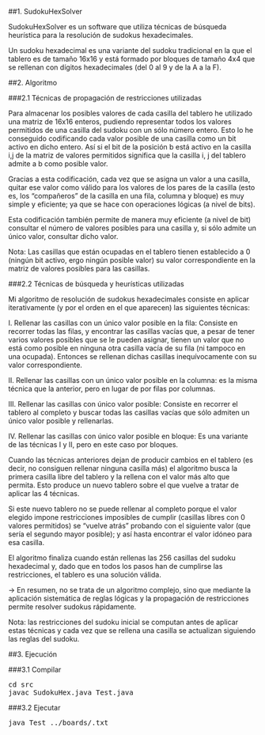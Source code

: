 ##1. SudokuHexSolver

SudokuHexSolver es un software que utiliza técnicas de búsqueda heurística para la resolución de sudokus hexadecimales.

Un sudoku hexadecimal es una variante del sudoku tradicional en la que el tablero es de tamaño 16x16 y está formado por bloques de tamaño 4x4 que se rellenan con dígitos hexadecimales (del 0 al 9 y de la A a la F).


##2. Algoritmo

###2.1  Técnicas de propagación de restricciones utilizadas

Para almacenar los posibles valores de cada casilla del tablero he utilizado una matriz de 16x16 enteros, pudiendo representar todos los valores permitidos de una casilla del sudoku con un sólo número entero. Esto lo he conseguido codificando cada valor posible de una casilla como un bit activo en dicho entero. Así si el bit de la posición b está activo en la casilla i,j de la matriz de valores permitidos significa que la casilla i, j del tablero admite a b como posible valor.

Gracias a esta codificación, cada vez que se asigna un valor a una casilla, quitar ese valor como válido para los valores de los pares de la casilla (esto es, los “compañeros” de la casilla en una fila, columna y bloque) es muy simple y eficiente; ya que se hace con operaciones lógicas (a nivel de bits).

Esta codificación también permite de manera muy eficiente (a nivel de bit) consultar el número de valores posibles para una casilla y, si sólo admite un único valor, consultar dicho valor.

Nota: Las casillas que están ocupadas en el tablero tienen establecido a 0 (ningún bit activo, ergo ningún posible valor) su valor correspondiente en la matriz de valores posibles para las casillas.

###2.2 Técnicas de búsqueda y heurísticas utilizadas	

Mi algoritmo de resolución de sudokus hexadecimales consiste en aplicar iterativamente (y por el orden en el que aparecen) las siguientes técnicas:
	 
I. Rellenar las casillas con un único valor posible en la fila: Consiste en recorrer todas las filas, y encontrar las casillas vacías que, a pesar de tener varios valores posibles que se le pueden asignar, tienen un valor que no está como posible en ninguna otra casilla vacía de su fila (ni tampoco en una ocupada). Entonces se rellenan dichas casillas inequívocamente con su valor correspondiente.

II.  Rellenar las casillas con un único valor posible en la columna: es la misma técnica que la anterior, pero en lugar de por filas por columnas.

III.  Rellenar las casillas con único valor posible: Consiste en recorrer el tablero al completo y buscar todas las casillas vacías que sólo admiten un único valor posible y rellenarlas.

IV. Rellenar las casillas con único valor posible en bloque: Es una variante de las técnicas I y II, pero en este caso por bloques.

Cuando las técnicas anteriores dejan de producir cambios en el tablero (es decir, no consiguen rellenar ninguna casilla más) el algoritmo busca la primera casilla libre del tablero y la rellena con el valor más alto que permita. Esto produce un nuevo tablero sobre el que vuelve a tratar de aplicar las 4 técnicas.

Si este nuevo tablero no se puede rellenar al completo porque el valor elegido impone restricciones imposibles de cumplir (casillas libres con 0 valores permitidos) se “vuelve atrás” probando con el siguiente valor (que sería el segundo mayor posible); y así hasta encontrar el valor idóneo para esa casilla.

El algoritmo finaliza cuando están rellenas las 256 casillas del sudoku hexadecimal y, dado que en todos los pasos han de cumplirse las restricciones, el tablero es una solución válida.

→ En resumen, no se trata de un algoritmo complejo, sino que mediante la aplicación sistemática de reglas lógicas y la propagación de restricciones permite resolver sudokus rápidamente.

Nota: las restricciones del sudoku inicial se computan antes de aplicar estas técnicas y cada vez que se rellena una casilla se actualizan siguiendo las reglas del sudoku.

##3. Ejecución

###3.1 Compilar 

<pre>
cd src
javac SudokuHex.java Test.java
</pre>

###3.2 Ejecutar

<pre>
java Test ../boards/<cualquiera>.txt
</pre>

